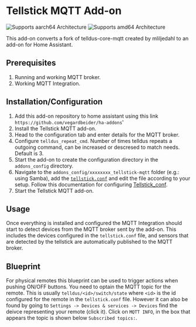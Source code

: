 # Tellstick MQTT Add-on
![Supports aarch64 Architecture][aarch64-shield] ![Supports amd64 Architecture][amd64-shield]

This add-on converts a fork of telldus-core-mqtt created by mliljedahl to an add-on for Home Assistant.

## Prerequisites
1. Running and working MQTT broker.
2. Working MQTT Integration.

## Installation/Configuration
1. Add this add-on repository to home assistant using this link `https://github.com/vegardbeider/ha-addons`'
2. Install the Tellstick MQTT add-on.
3. Head to the configuration tab and enter details for the MQTT broker.
4. Configure `telldus_repeat_cmd`. Number of times telldus repeats a outgoing command, can be increased or descresed to match needs. Default is 3.
5. Start the add-on to create the configuration directory in the `addons_config` directory.
6. Navigate to the `addons_config/xxxxxxxx_tellstick-mqtt` folder (e.g.: using Samba), add the [`tellstick.conf`](tellstick.conf) and edit the file according to your setup. Follow this documentation for configuring [Tellstick_conf](https://developer.telldus.com/wiki/TellStick_conf).
7. Start the Tellstick MQTT add-on.

## Usage
Once everything is installed and configured the MQTT Integration should start to detect devices from the MQTT broker sent by the add-on. This includes the devices configured in the `tellstick.conf` file, and sensors that are detected by the tellstick are automatically published to the MQTT broker.

## Blueprint
For physical remotes this blueprint can be used to trigger actions when pushing ON/OFF buttons. You need to optain the MQTT topic for the remote. This is usually `telldus/<id>/switch/state` where `<id>` is the id configured for the remote in the `tellstick.conf` file. However it can also be found by going to `Settings -> Devices & services -> Devices` find the deivce representing your remote (click it). Click on `MQTT INFO`, in the box that appears the topic is shown below `Subscribed topics:`.

[aarch64-shield]: https://img.shields.io/badge/aarch64-yes-green.svg
[amd64-shield]: https://img.shields.io/badge/amd64-yes-green.svg
